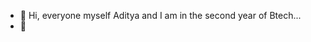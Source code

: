 - 👋 Hi, everyone myself Aditya and I am in the second year of Btech...
- 🌱 

<!---
aadii9628/aadii9628 is a ✨ special ✨ repository because its `README.md` (this file) appears on your GitHub profile.
You can click the Preview link to take a look at your changes.
--->
